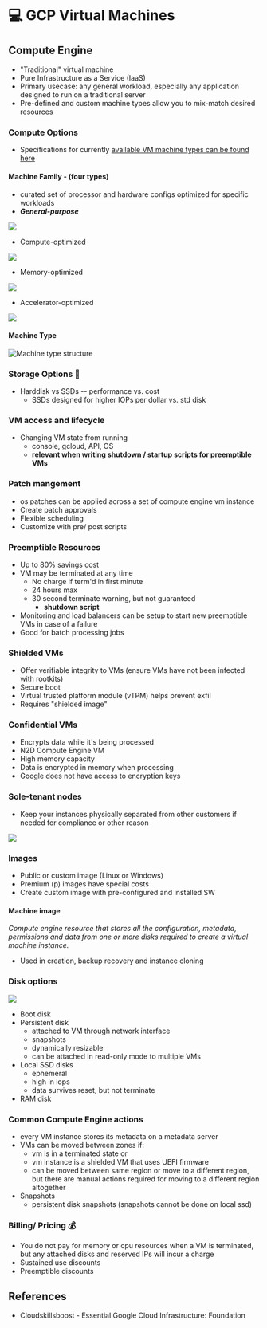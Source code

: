 # 💻 GCP Virtual Machines

## Compute Engine&#x20;

* "Traditional" virtual machine&#x20;
* Pure Infrastructure as a Service (IaaS)
* Primary usecase: any general workload, especially any application designed to run on a traditional server&#x20;
* Pre-defined and custom machine types allow you to mix-match desired resources&#x20;

### Compute Options&#x20;

* Specifications for currently [available VM machine types can be found here](https://cloud.google.com/compute/docs/machine-types)

#### Machine Family - (four types)

* curated set of processor and hardware configs optimized for specific workloads&#x20;
* _**General-purpose**_

![](<../../.gitbook/assets/image (2) (1).png>)

* Compute-optimized

![](<../../.gitbook/assets/image (4) (1).png>)

* Memory-optimized

![](<../../.gitbook/assets/image (8) (1) (1).png>)

* Accelerator-optimized

![](<../../.gitbook/assets/image (6) (1) (1) (1).png>)

#### Machine Type

![Machine type structure](<../../.gitbook/assets/image (5) (1).png>)

### Storage Options :minidisc:

* Harddisk vs SSDs -- performance vs. cost
  * SSDs designed for higher IOPs per dollar vs. std disk&#x20;

### VM access and lifecycle&#x20;

* Changing VM state from running&#x20;
  * console, gcloud, API, OS
  * **relevant when writing shutdown / startup scripts for preemptible VMs**&#x20;

### Patch mangement&#x20;

* os patches can be applied across a set of compute engine vm instance&#x20;
* Create patch approvals&#x20;
* Flexible scheduling
* Customize with pre/ post scripts&#x20;

### Preemptible Resources&#x20;

* Up to 80% savings cost
* VM may be terminated at any time
  * No charge if term'd in first minute
  * 24 hours max
  * 30 second terminate warning, but not guaranteed&#x20;
    * **shutdown script**
* Monitoring and load balancers can be setup to start new preemptible VMs in case of a failure
* Good for batch processing jobs&#x20;

### Shielded VMs

* Offer verifiable integrity to VMs (ensure VMs have not been infected with rootkits)
* Secure boot
* Virtual trusted platform module (vTPM) helps prevent exfil
* Requires "shielded image"

### Confidential VMs

* Encrypts data while it's being processed&#x20;
* N2D Compute Engine VM
* High memory capacity
* Data is encrypted in memory when processing
* Google does not have access to encryption keys&#x20;

### Sole-tenant nodes&#x20;

* Keep your instances physically separated from other customers if needed for compliance or other reason&#x20;

![](<../../.gitbook/assets/image (3).png>)

### Images&#x20;

* Public or custom image (Linux or Windows)&#x20;
* Premium (p) images have special costs&#x20;
* Create custom image with pre-configured and installed SW

#### Machine image&#x20;

_Compute engine resource that stores all the configuration, metadata, permissions and data from one or more disks required to create a virtual machine instance._

* Used in creation, backup recovery and instance cloning&#x20;

### Disk options&#x20;

![](<../../.gitbook/assets/image (7) (1) (1).png>)

* Boot disk&#x20;
* Persistent disk&#x20;
  * attached to VM through network interface&#x20;
  * snapshots&#x20;
  * dynamically resizable&#x20;
  * can be attached in read-only mode to multiple VMs&#x20;
* Local SSD disks
  * ephemeral&#x20;
  * high in iops&#x20;
  * data survives reset, but not terminate&#x20;
* RAM disk

### Common Compute Engine actions&#x20;

* every VM instance stores its metadata on a metadata server&#x20;
* VMs can be moved between zones if:
  * vm is in a terminated state or&#x20;
  * vm instance is a shielded VM that uses UEFI firmware&#x20;
  * can be moved between same region or move to a different region, but there are manual actions required for moving to a different region altogether&#x20;
* Snapshots
  * persistent disk snapshots (snapshots cannot be done on local ssd)

### Billing/ Pricing :moneybag:

* You do not pay for memory or cpu resources when a VM is terminated, but any attached disks and reserved IPs will incur a charge&#x20;
* Sustained use discounts&#x20;
* Preemptible discounts&#x20;

## References&#x20;

* Cloudskillsboost - Essential Google Cloud Infrastructure: Foundation
